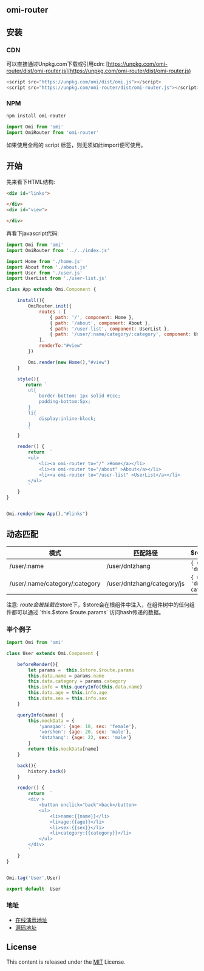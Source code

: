 ﻿## omi-router

## 安装

### CDN
可以直接通过Unpkg.com下载或引用cdn: [https://unpkg.com/omi-router/dist/omi-router.js](https://unpkg.com/omi-router/dist/omi-router.js)

```js
<script src="https://unpkg.com/omi/dist/omi.js"></script>
<script src="https://unpkg.com/omi-router/dist/omi-router.js"></script>
```

### NPM

```js
npm install omi-router
```

```js
import Omi from 'omi'
import OmiRouter from 'omi-router'
```

如果使用全局的 script 标签，则无须如此import便可使用。

## 开始

先来看下HTML结构:

``` html
<div id="links">

</div>
<div id="view">

</div>
```

再看下javascript代码:

```js
import Omi from 'omi'
import OmiRouter from '../../index.js'

import Home from './home.js'
import About from './about.js'
import User from './user.js'
import UserList from './user-list.js'

class App extends Omi.Component {

    install(){
        OmiRouter.init({
            routes : [
                { path: '/', component: Home },
                { path: '/about', component: About },
                { path: '/user-list', component: UserList },
                { path: '/user/:name/category/:category', component: User }
            ],
            renderTo:"#view"
        })

        Omi.render(new Home(),"#view")
    }

    style(){
       return `
        ul{
            border-bottom: 1px solid #ccc;
            padding-bottom:5px;
        }
        li{
            display:inline-block;
        }
        `
    }

    render() {
        return  `
        <ul>
            <li><a omi-router to="/" >Home</a></li>
            <li><a omi-router to="/about" >About</a></li>
            <li><a omi-router to="/user-list" >UserList</a></li>
        </ul>
        `
    }
}


Omi.render(new App(),"#links")
```

## 动态匹配

| 模式 | 匹配路径 | $route.params |
|---------|------|--------|
| /user/:name | /user/dntzhang | `{ username: 'dntzhang' }` |
| /user/:name/category/:category | /user/dntzhang/category/js | `{ username: 'dntzhang', category: js }` |

注意: $route 会被挂载在$store下，$store会在根组件中注入，在组件树中的任何组件都可以通过 `this.$store.$route.params` 访问hash传递的数据。 

### 举个例子

```js
import Omi from 'omi'

class User extends Omi.Component {

    beforeRender(){
        let params =  this.$store.$route.params
        this.data.name = params.name
        this.data.category = params.category
        this.info = this.queryInfo(this.data.name)
        this.data.age = this.info.age
        this.data.sex = this.info.sex
    }

    queryInfo(name) {
        this.mockData = {
            'yanagao': {age: 18, sex: 'female'},
            'vorshen': {age: 20, sex: 'male'},
            'dntzhang': {age: 22, sex: 'male'}
        }
        return this.mockData[name]
    }

    back(){
        history.back()
    }

    render() {
        return  `
      	<div >
      	    <button onclick="back">back</button>
      	    <ul>
      	        <li>name:{{name}}</li>
      	        <li>age:{{age}}</li>
      	        <li>sex:{{sex}}</li>
      	        <li>category:{{category}}</li>
      	    </ul>
      	</div>
  		`
    }
}


Omi.tag('User',User)

export default  User
```

### 地址

* [在线演示地址](http://alloyteam.github.io/omi/plugins/omi-router/example/simple/)
* [源码地址](https://github.com/AlloyTeam/omi/tree/master/plugins/omi-router/example/simple)

## License
This content is released under the [MIT](http://opensource.org/licenses/MIT) License.